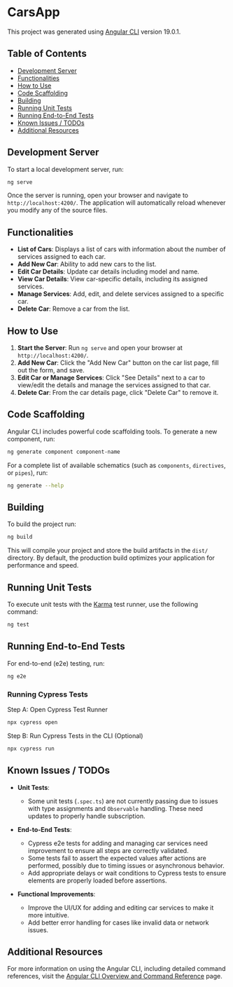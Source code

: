 # CarsApp

This project was generated using [Angular CLI](https://github.com/angular/angular-cli) version 19.0.1.

## Table of Contents
- [Development Server](#development-server)
- [Functionalities](#functionalities)
- [How to Use](#how-to-use)
- [Code Scaffolding](#code-scaffolding)
- [Building](#building)
- [Running Unit Tests](#running-unit-tests)
- [Running End-to-End Tests](#running-end-to-end-tests)
- [Known Issues / TODOs](#known-issues--todos)
- [Additional Resources](#additional-resources)

## Development Server

To start a local development server, run:

```bash
ng serve
```

Once the server is running, open your browser and navigate to `http://localhost:4200/`. The application will automatically reload whenever you modify any of the source files.

## Functionalities
- **List of Cars**: Displays a list of cars with information about the number of services assigned to each car.
- **Add New Car**: Ability to add new cars to the list.
- **Edit Car Details**: Update car details including model and name.
- **View Car Details**: View car-specific details, including its assigned services.
- **Manage Services**: Add, edit, and delete services assigned to a specific car.
- **Delete Car**: Remove a car from the list.

## How to Use
1. **Start the Server**: Run `ng serve` and open your browser at `http://localhost:4200/`.
2. **Add New Car**: Click the "Add New Car" button on the car list page, fill out the form, and save.
3. **Edit Car or Manage Services**: Click "See Details" next to a car to view/edit the details and manage the services assigned to that car.
4. **Delete Car**: From the car details page, click "Delete Car" to remove it.

## Code Scaffolding

Angular CLI includes powerful code scaffolding tools. To generate a new component, run:

```bash
ng generate component component-name
```

For a complete list of available schematics (such as `components`, `directives`, or `pipes`), run:

```bash
ng generate --help
```

## Building

To build the project run:

```bash
ng build
```

This will compile your project and store the build artifacts in the `dist/` directory. By default, the production build optimizes your application for performance and speed.

## Running Unit Tests

To execute unit tests with the [Karma](https://karma-runner.github.io) test runner, use the following command:

```bash
ng test
```

## Running End-to-End Tests

For end-to-end (e2e) testing, run:

```bash
ng e2e
```

### Running Cypress Tests

Step A: Open Cypress Test Runner
```bash
npx cypress open
```

Step B: Run Cypress Tests in the CLI (Optional)
```bash
npx cypress run
```

## Known Issues / TODOs

- **Unit Tests**:
  - Some unit tests (`.spec.ts`) are not currently passing due to issues with type assignments and `Observable` handling. These need updates to properly handle subscription.

- **End-to-End Tests**:
  - Cypress e2e tests for adding and managing car services need improvement to ensure all steps are correctly validated.
  - Some tests fail to assert the expected values after actions are performed, possibly due to timing issues or asynchronous behavior.
  - Add appropriate delays or wait conditions to Cypress tests to ensure elements are properly loaded before assertions.

- **Functional Improvements**:
  - Improve the UI/UX for adding and editing car services to make it more intuitive.
  - Add better error handling for cases like invalid data or network issues.

## Additional Resources

For more information on using the Angular CLI, including detailed command references, visit the [Angular CLI Overview and Command Reference](https://angular.dev/tools/cli) page.

